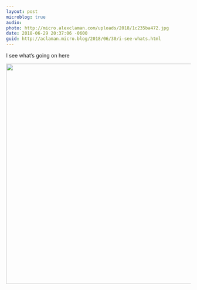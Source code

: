 ```yaml
---
layout: post
microblog: true
audio: 
photo: http://micro.alexclaman.com/uploads/2018/1c235ba472.jpg
date: 2018-06-29 20:37:06 -0600
guid: http://aclaman.micro.blog/2018/06/30/i-see-whats.html
---
```

I see what’s going on here

<img src="http://micro.alexclaman.com/uploads/2018/1c235ba472.jpg" width="600" height="600" />
